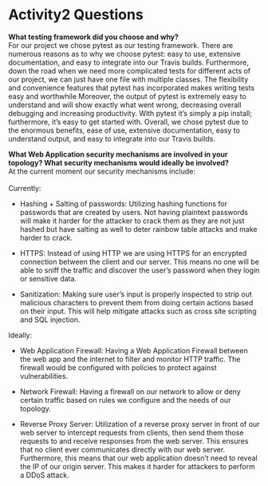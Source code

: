 # Activity2 Questions

**What testing framework did you choose and why?**<br/>
For our project we chose pytest as our testing framework. There are numerous reasons as to why 
we choose pytest: easy to use, extensive documentation, and easy to integrate into our Travis builds. 
Furthermore, down the road when we need more complicated tests for different acts of our project, we 
can just have one file with multiple classes. The flexibility and convenience features that pytest has 
incorporated makes writing tests easy and worthwhile Moreover, the output of pytest is extremely easy 
to understand and will show exactly what went wrong, decreasing overall debugging and increasing productivity. 
With pytest it’s simply a pip install; furthermore, it’s easy to get started with. Overall, we chose pytest 
due to the enormous benefits, ease of use, extensive documentation, easy to understand output, and easy to 
integrate into our Travis builds.

**What Web Application security mechanisms are involved in your topology? What security mechanisms would ideally be involved?**<br/>
At the current moment our security mechanisms include:<br/>
<br/>
Currently:
* Hashing + Salting of passwords: Utilizing hashing functions for passwords that are created by users. 
Not having plaintext passwords will make it harder for the attacker to crack them as they are not just 
hashed but have salting as well to deter rainbow table attacks and make harder to crack.

* HTTPS: Instead of using HTTP we are using HTTPS for an encrypted connection between the client and our server. 
This means no one will be able to sniff the traffic and discover the user’s password when they login or sensitive data.

* Sanitization: Making sure user’s input is properly inspected to strip out malicious characters to prevent them from 
doing certain actions based on their input. This will help mitigate attacks such as cross site scripting and SQL injection.

Ideally:
* Web Application Firewall: Having a Web Application Firewall between the web app and the internet to filter and monitor HTTP traffic. 
The firewall would be configured with policies to protect against vulnerabilities.

* Network Firewall: Having a firewall on our network to allow or deny certain traffic based on rules we configure and the 
needs of our topology.

* Reverse Proxy Server: Utilization of a reverse proxy server in front of our web server to intercept requests 
from clients, then send them those requests to and receive responses from the web server. This ensures that no 
client ever communicates directly with our web server. Furthermore, this means that our web application doesn’t 
need to reveal the IP of our origin server. This makes it harder for attackers to perform a DDoS attack.
